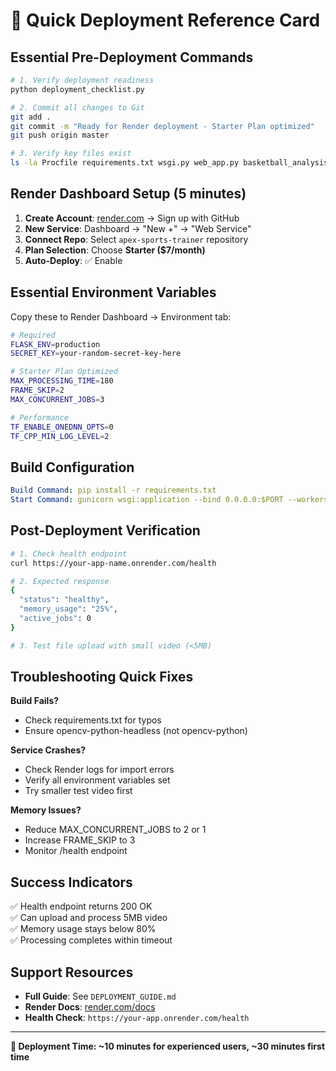 # 🚀 Quick Deployment Reference Card

## Essential Pre-Deployment Commands

```bash
# 1. Verify deployment readiness
python deployment_checklist.py

# 2. Commit all changes to Git
git add .
git commit -m "Ready for Render deployment - Starter Plan optimized"
git push origin master

# 3. Verify key files exist
ls -la Procfile requirements.txt wsgi.py web_app.py basketball_analysis_service.py
```

## Render Dashboard Setup (5 minutes)

1. **Create Account**: [render.com](https://render.com) → Sign up with GitHub
2. **New Service**: Dashboard → "New +" → "Web Service"  
3. **Connect Repo**: Select `apex-sports-trainer` repository
4. **Plan Selection**: Choose **Starter ($7/month)**
5. **Auto-Deploy**: ✅ Enable

## Essential Environment Variables

Copy these to Render Dashboard → Environment tab:

```bash
# Required
FLASK_ENV=production
SECRET_KEY=your-random-secret-key-here

# Starter Plan Optimized  
MAX_PROCESSING_TIME=180
FRAME_SKIP=2
MAX_CONCURRENT_JOBS=3

# Performance
TF_ENABLE_ONEDNN_OPTS=0
TF_CPP_MIN_LOG_LEVEL=2
```

## Build Configuration

```yaml
Build Command: pip install -r requirements.txt
Start Command: gunicorn wsgi:application --bind 0.0.0.0:$PORT --workers 2 --timeout 180
```

## Post-Deployment Verification

```bash
# 1. Check health endpoint
curl https://your-app-name.onrender.com/health

# 2. Expected response
{
  "status": "healthy",
  "memory_usage": "25%",
  "active_jobs": 0
}

# 3. Test file upload with small video (<5MB)
```

## Troubleshooting Quick Fixes

**Build Fails?**
- Check requirements.txt for typos
- Ensure opencv-python-headless (not opencv-python)

**Service Crashes?**  
- Check Render logs for import errors
- Verify all environment variables set
- Try smaller test video first

**Memory Issues?**
- Reduce MAX_CONCURRENT_JOBS to 2 or 1
- Increase FRAME_SKIP to 3
- Monitor /health endpoint

## Success Indicators

✅ Health endpoint returns 200 OK  
✅ Can upload and process 5MB video  
✅ Memory usage stays below 80%  
✅ Processing completes within timeout  

## Support Resources

- **Full Guide**: See `DEPLOYMENT_GUIDE.md` 
- **Render Docs**: [render.com/docs](https://render.com/docs)
- **Health Check**: `https://your-app.onrender.com/health`

---

**🎯 Deployment Time: ~10 minutes for experienced users, ~30 minutes first time**

